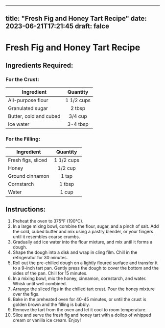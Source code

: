 
---
title: "Fresh Fig and Honey Tart Recipe"
date: 2023-06-21T17:21:45
draft: falce
---

# Fresh Fig and Honey Tart Recipe

## Ingredients Required:

### For the Crust:

| Ingredient    | Quantity | 
| ---------- | :-----------: |
| All-purpose flour       | 1 1/2 cups     |
| Granulated sugar   | 2 tbsp   |
| Butter, cold and cubed   | 3/4 cup    |
| Ice water   | 3-4 tbsp    |

### For the Filling:

| Ingredient    | Quantity | 
| ---------- | :-----------: |
| Fresh figs, sliced     | 1 1/2 cups     |
| Honey   | 1/2 cup   |
| Ground cinnamon   | 1 tsp   |
| Cornstarch   | 1 tbsp    |
| Water   | 1 cup    |

## Instructions:

1. Preheat the oven to 375°F (190°C).
2. In a large mixing bowl, combine the flour, sugar, and a pinch of salt. Add the cold, cubed butter and mix using a pastry blender, or your fingers until it resembles coarse crumbs.
3. Gradually add ice water into the flour mixture, and mix until it forms a dough.
4. Shape the dough into a disk and wrap in cling film. Chill in the refrigerator for 30 minutes.
5. Roll out the pre-chilled dough on a lightly floured surface and transfer it to a 9-inch tart pan. Gently press the dough to cover the bottom and the sides of the pan. Chill for 15 minutes.
6. In a mixing bowl, mix the honey, cinnamon, cornstarch, and water. Whisk until well combined.
7. Arrange the sliced figs in the chilled tart crust. Pour the honey mixture over the figs.
8. Bake in the preheated oven for 40-45 minutes, or until the crust is golden brown and the filling is bubbly.
9. Remove the tart from the oven and let it cool to room temperature.
10. Slice and serve the fresh fig and honey tart with a dollop of whipped cream or vanilla ice cream. Enjoy!
